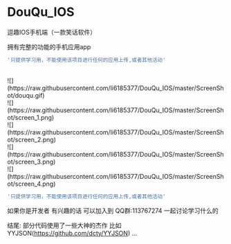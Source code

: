 DouQu_IOS
=========

逗趣IOS手机端（一款笑话软件）

拥有完整的功能的手机应用app 

```ruby
'只提供学习用，不能使用该项目进行任何的应用上传,或者其他活动'
```
<br>
![](https://raw.githubusercontent.com/li6185377/DouQu_IOS/master/ScreenShot/douqu.gif)<br>
![](https://raw.githubusercontent.com/li6185377/DouQu_IOS/master/ScreenShot/screen_1.png)<br>
![](https://raw.githubusercontent.com/li6185377/DouQu_IOS/master/ScreenShot/screen_2.png)<br>
![](https://raw.githubusercontent.com/li6185377/DouQu_IOS/master/ScreenShot/screen_3.png)<br>
![](https://raw.githubusercontent.com/li6185377/DouQu_IOS/master/ScreenShot/screen_4.png)<br>

```ruby
'只提供学习用，不能使用该项目进行任何的应用上传,或者其他活动'
```


如果你是开发者  有兴趣的话  可以加入到 QQ群:113767274 一起讨论学习什么的

结尾:
部分代码使用了一些大神的杰作 比如YYJSON(https://github.com/dcty/YYJSON) ...

